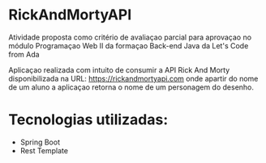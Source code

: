 # RickAndMortyAPI

Atividade proposta como critério de avaliaçao parcial para aprovaçao no módulo Programaçao Web II da formaçao Back-end Java da Let's Code from Ada

Aplicaçao realizada com intuito de consumir a API Rick And Morty disponibilizada na URL: https://rickandmortyapi.com
onde apartir do nome de um aluno a aplicaçao retorna o nome de um personagem do desenho.

# Tecnologias utilizadas:
- Spring Boot
- Rest Template
